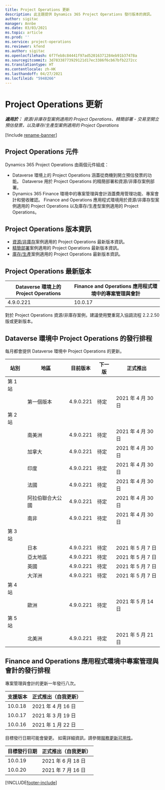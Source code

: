 ```yaml
---
title: Project Operations 更新
description: 此主題提供 Dynamics 365 Project Operations 發行版本的資訊。
author: sigitac
manager: Annbe
ms.date: 03/03/2021
ms.topic: article
ms.prod: ''
ms.service: project-operations
ms.reviewer: kfend
ms.author: sigitac
ms.openlocfilehash: 6f7feb8c84441f97ad52016371284eb91b37478a
ms.sourcegitcommit: 3d78338773929121d17ec3386f6cb67bfb2272cc
ms.translationtype: HT
ms.contentlocale: zh-HK
ms.lasthandoff: 04/27/2021
ms.locfileid: "5948266"
---
```

# <a name="project-operations-updates"></a>Project Operations 更新

_**適用於：** 資源/非庫存型案例適用的 Project Operations、精簡部署 - 交易至開立預估發票，以及庫存/生產型案例適用的 Project Operations_

[!include [rename-banner](~/includes/cc-data-platform-banner.md)]

## <a name="project-operations-components"></a>Project Operations 元件

Dynamics 365 Project Operations 由兩個元件組成：

- Dataverse 環境上的 Project Operations 涵蓋從商機到開立預估發票的功能。 Dataverse 用於 Project Operations 的精簡部署和資源/非庫存案例部署。
- Dynamics 365 Finance 環境中的專案管理與會計涵蓋費用管理功能、專案會計和營收確認。 Finance and Operations 應用程式環境用於資源/非庫存型案例適用的 Project Operations 以及庫存/生產型案例適用的 Project Operations。

## <a name="project-operations-release-notes"></a>Project Operations 版本資訊
- [資源/非庫存](whats-new-apr-2021-resource-based.md)案例適用的 Project Operations 最新版本資訊。
- [精簡部署](../pro/whats-new/whats-new-apr-2021-lite.md)案例適用的 Project Operations 最新版本資訊。
- [庫存/生產](../prod-pma/whats-new/whats-new-mar-2021-stocked.md)案例適用的 Project Operations 最新版本資訊。

## <a name="project-operations-latest-version"></a>Project Operations 最新版本

| Dataverse 環境上的 Project Operations | Finance and Operations 應用程式環境中的專案管理與會計 | 
| --- | --- |
| 4.9.0.221 | 10.0.17 |

對於 Project Operations 資源/非庫存案例，建議使用雙重寫入協調流程 2.2.2.50 版或更新版本。

## <a name="release-schedule-for-project-operations-on-dataverse-environment"></a>Dataverse 環境中 Project Operations 的發行排程

每月都會提供 Dataverse 環境中 Project Operations 的更新。 

| 站別   | 地區        | 目前版本 | 下一版 | 正式推出 |
|-----------|---------------|-----------------|--------------|---------------------|
| 第 1 站 |   &nbsp;      |    &nbsp;       | &nbsp;       |      &nbsp;         |
|   &nbsp;  | 第一個版本 |  4.9.0.221       | 待定     | 2021 年 4 月 30 日           |
| 第 2 站 |   &nbsp;      |    &nbsp;       | &nbsp;       |      &nbsp;         |
|   &nbsp;  | 南美洲 |  4.9.0.221       | 待定     | 2021 年 4 月 30 日           |
|    &nbsp; | 加拿大        |  4.9.0.221       | 待定     | 2021 年 4 月 30 日           |
|   &nbsp;  | 印度         |  4.9.0.221       | 待定     | 2021 年 4 月 30 日           |
|   &nbsp;  | 法國         |  4.9.0.221       | 待定     | 2021 年 4 月 30 日           |
|   &nbsp;  | 阿拉伯聯合大公國         |  4.9.0.221       | 待定     | 2021 年 4 月 30 日           |
|   &nbsp;  | 南非         |  4.9.0.221       | 待定     | 2021 年 4 月 30 日           |
| 第 3 站  |      &nbsp;   |     &nbsp;      |     &nbsp;   |      &nbsp;         |
|   &nbsp;  | 日本         |  4.9.0.221       | 待定     | 2021 年 5 月 7 日           |
|   &nbsp;  | 亞太地區  |  4.9.0.221       | 待定     | 2021 年 5 月 7 日           |
|   &nbsp;  | 英國 |  4.9.0.221       | 待定     | 2021 年 5 月 7 日           |
|   &nbsp;  | 大洋洲       |  4.9.0.221       | 待定     | 2021 年 5 月 7 日           |
| 第 4 站 |     &nbsp;    |     &nbsp;      |     &nbsp;   |      &nbsp;         |
|   &nbsp;  | 歐洲        |  4.9.0.221       | 待定     | 2021 年 5 月 14 日           |
| 第 5 站 |     &nbsp;    |     &nbsp;      |     &nbsp;   |      &nbsp;         |
|   &nbsp;  | 北美洲 |  4.9.0.221       | 待定     | 2021 年 5 月 21 日           |

## <a name="release-schedule-for-project-management-and-accounting-in-the-finance-and-operations-apps-environment"></a>Finance and Operations 應用程式環境中專案管理與會計的發行排程

專案管理與會計的更新一年發行八次。

| 支援版本 | 正式推出（自我更新） |
| --- | --- |
| 10.0.18 | 2021 年 4 月 16 日 |
| 10.0.17 | 2021 年 3 月 19 日 |
| 10.0.16 | 2021 年 1 月 22 日 |


目標發行日期可能會變更。 如需詳細資訊，請參閱[服務更新可用性](/dynamics365/fin-ops-core/fin-ops/get-started/public-preview-releases?toc=%2fdynamics365%2ffinance%2ftoc.json)。

| 目標發行日期 | 正式推出（自我更新） |
| --- | --- |
| 10.0.19 | 2021 年 6 月 18 日 |
| 10.0.20 | 2021 年 7 月 16 日 |


[!INCLUDE[footer-include](../includes/footer-banner.md)]
